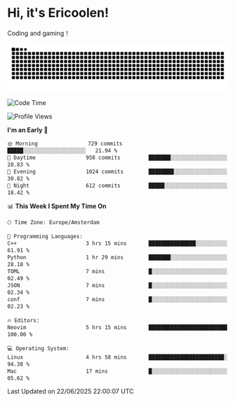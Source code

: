 # Hi, it's Ericoolen!
Coding and gaming！

<picture>
  <source media="(prefers-color-scheme: dark)" srcset="https://raw.githubusercontent.com/Eric-Song-Nop/Eric-Song-Nop/output/github-contribution-grid-snake-dark.svg">
  <source media="(prefers-color-scheme: light)" srcset="https://raw.githubusercontent.com/Eric-Song-Nop/Eric-Song-Nop/output/github-contribution-grid-snake.svg">
  <img alt="github contribution grid snake animation" src="https://raw.githubusercontent.com/Eric-Song-Nop/Eric-Song-Nop/output/github-contribution-grid-snake.svg">
</picture>

<!--START_SECTION:waka-->
![Code Time](http://img.shields.io/badge/Code%20Time-1%2C848%20hrs%2035%20mins-blue)

![Profile Views](http://img.shields.io/badge/Profile%20Views-0-blue)

**I'm an Early 🐤** 

```text
🌞 Morning                729 commits         █████░░░░░░░░░░░░░░░░░░░░   21.94 % 
🌆 Daytime                958 commits         ███████░░░░░░░░░░░░░░░░░░   28.83 % 
🌃 Evening                1024 commits        ████████░░░░░░░░░░░░░░░░░   30.82 % 
🌙 Night                  612 commits         █████░░░░░░░░░░░░░░░░░░░░   18.42 % 
```


📊 **This Week I Spent My Time On** 

```text
🕑︎ Time Zone: Europe/Amsterdam

💬 Programming Languages: 
C++                      3 hrs 15 mins       ███████████████░░░░░░░░░░   61.91 % 
Python                   1 hr 29 mins        ███████░░░░░░░░░░░░░░░░░░   28.18 % 
TOML                     7 mins              █░░░░░░░░░░░░░░░░░░░░░░░░   02.49 % 
JSON                     7 mins              █░░░░░░░░░░░░░░░░░░░░░░░░   02.34 % 
conf                     7 mins              █░░░░░░░░░░░░░░░░░░░░░░░░   02.23 % 

🔥 Editors: 
Neovim                   5 hrs 15 mins       █████████████████████████   100.00 % 

💻 Operating System: 
Linux                    4 hrs 58 mins       ████████████████████████░   94.38 % 
Mac                      17 mins             █░░░░░░░░░░░░░░░░░░░░░░░░   05.62 % 
```


 Last Updated on 22/06/2025 22:00:07 UTC
<!--END_SECTION:waka-->
